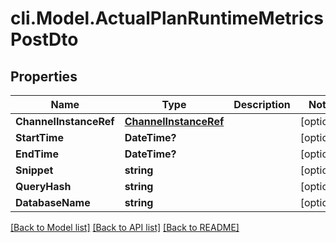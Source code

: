 # cli.Model.ActualPlanRuntimeMetricsPostDto

## Properties

Name | Type | Description | Notes
------------ | ------------- | ------------- | -------------
**ChannelInstanceRef** | [**ChannelInstanceRef**](ChannelInstanceRef.md) |  | [optional] 
**StartTime** | **DateTime?** |  | [optional] 
**EndTime** | **DateTime?** |  | [optional] 
**Snippet** | **string** |  | [optional] 
**QueryHash** | **string** |  | [optional] 
**DatabaseName** | **string** |  | [optional] 

[[Back to Model list]](../README.md#documentation-for-models) [[Back to API list]](../README.md#documentation-for-api-endpoints) [[Back to README]](../README.md)

